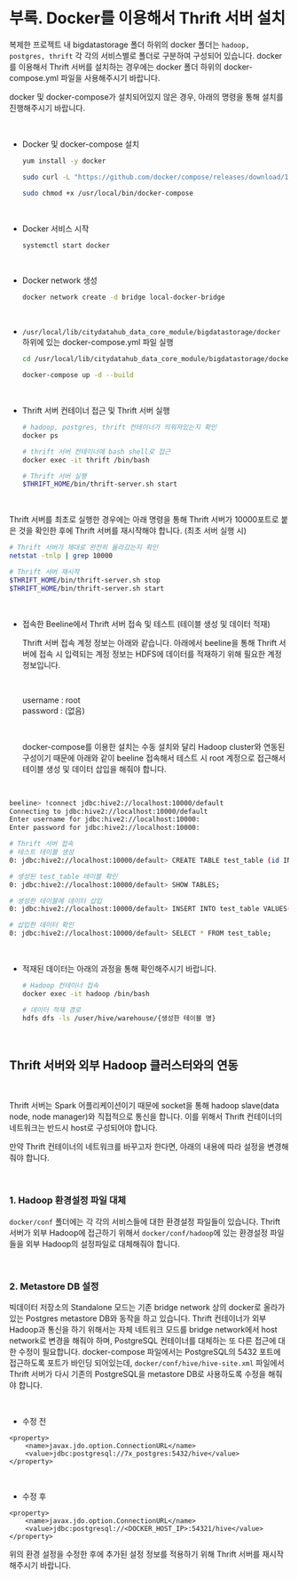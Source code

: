 # 부록. Docker를 이용해서 Thrift 서버 설치

복제한 프로젝트 내 bigdatastorage 폴더 하위의 docker 폴더는 `hadoop, postgres, thrift` 각 각의 서비스별로 폴더로 구분하여 구성되어 있습니다. docker를 이용해서 Thrift 서버를 설치하는 경우에는 docker 폴더 하위의 docker-compose.yml 파일을 사용해주시기 바랍니다.

docker 및 docker-compose가 설치되어있지 않은 경우, 아래의 명령을 통해 설치를 진행해주시기 바랍니다.
 
  <br/>

  - Docker 및 docker-compose 설치
    ```bash
    yum install -y docker
    
    sudo curl -L "https://github.com/docker/compose/releases/download/1.27.4/docker-compose-$(uname -s)-$(uname -m)" -o /usr/local/bin/docker-compose
    
    sudo chmod +x /usr/local/bin/docker-compose
    ```

  <br/>

  - Docker 서비스 시작
    
    ```bash
    systemctl start docker
    ```
  
  <br/>

  - Docker network 생성

    ```bash
    docker network create -d bridge local-docker-bridge
    ```

  <br/>

  - `/usr/local/lib/citydatahub_data_core_module/bigdatastorage/docker` 하위에 있는 docker-compose.yml 파일 실행

    ```bash
    cd /usr/local/lib/citydatahub_data_core_module/bigdatastorage/docker

    docker-compose up -d --build
    ```

  <br/>

  - Thrift 서버 컨테이너 접근 및 Thrift 서버 실행 
    ```bash
    # hadoop, postgres, thrift 컨테이너가 띄워져있는지 확인
    docker ps
    
    # thrift 서버 컨테이너에 bash shell로 접근
    docker exec -it thrift /bin/bash

    # Thrift 서버 실행
    $THRIFT_HOME/bin/thrift-server.sh start
    ```
  
  <br/>

  Thrift 서버를 최초로 실행한 경우에는 아래 명령을 통해 Thrift 서버가 10000포트로 붙은 것을 확인한 후에 Thrift 서버를 재시작해야 합니다. (최초 서버 실행 시)

  ```bash
  # Thrift 서버가 제대로 완전히 올라갔는지 확인
  netstat -tnlp | grep 10000

  # Thrift 서버 재시작
  $THRIFT_HOME/bin/thrift-server.sh stop
  $THRIFT_HOME/bin/thrift-server.sh start
  ```

  <br/>


  - 접속한 Beeline에서 Thrift 서버 접속 및 테스트 (테이블 생성 및 데이터 적재)

    Thrift 서버 접속 계정 정보는 아래와 같습니다.
    아래에서 beeline을 통해 Thrift 서버에 접속 시 입력되는 계정 정보는 HDFS에 데이터를 적재하기 위해 필요한 계정 정보입니다.

    <br/>
    
    username : root <br/>
    password : (없음)

    <br/>

    docker-compose를 이용한 설치는 수동 설치와 달리 Hadoop cluster와 연동된 구성이기 때문에 아래와 같이 beeline 접속해서 테스트 시 root 계정으로 접근해서 테이블 생성 및 데이터 삽입을 해줘야 합니다.

<br/>

  ```bash
  beeline> !connect jdbc:hive2://localhost:10000/default
  Connecting to jdbc:hive2://localhost:10000/default
  Enter username for jdbc:hive2://localhost:10000: 
  Enter password for jdbc:hive2://localhost:10000: 

  # Thrift 서버 접속
  # 테스트 테이블 생성
  0: jdbc:hive2://localhost:10000/default> CREATE TABLE test_table (id INT, name VARCHAR(50));

  # 생성된 test_table 테이블 확인
  0: jdbc:hive2://localhost:10000/default> SHOW TABLES;

  # 생성한 테이블에 데이터 삽입
  0: jdbc:hive2://localhost:10000/default> INSERT INTO test_table VALUES(1, 'lee');

  # 삽입한 데이터 확인
  0: jdbc:hive2://localhost:10000/default> SELECT * FROM test_table;
  ```
  
  <br/>

  - 적재된 데이터는 아래의 과정을 통해 확인해주시기 바랍니다.
    ```bash
    # Hadoop 컨테이너 접속 
    docker exec -it hadoop /bin/bash

    # 데이터 적재 경로
    hdfs dfs -ls /user/hive/warehouse/{생성한 테이블 명} 
    ```

<br/>

## Thrift 서버와 외부 Hadoop 클러스터와의 연동

<br/>

Thrift 서버는 Spark 어플리케이션이기 때문에 socket을 통해 hadoop slave(data node, node manager)와 직접적으로 통신을 합니다. 이를 위해서 Thrift 컨테이너의 네트워크는 반드시 host로 구성되어야 합니다.

만약 Thrift 컨테이너의 네트워크를 바꾸고자 한다면, 아래의 내용에 따라 설정을 변경해줘야 합니다.

<br/>

### 1. Hadoop 환경설정 파일 대체

`docker/conf` 폴더에는 각 각의 서비스들에 대한 환경설정 파일들이 있습니다. Thrift 서버가 외부 Hadoop에 접근하기 위해서 `docker/conf/hadoop`에 있는 환경설정 파일들을 외부 Hadoop의 설정파일로 대체해줘야 합니다. 

<br/>

### 2. Metastore DB 설정

빅데이터 저장소의 Standalone 모드는 기존 bridge network 상의 docker로 올라가 있는 Postgres metastore DB와 동작을 하고 있습니다. 
Thrift 컨테이너가 외부 Hadoop과 통신을 하기 위해서는 자체 네트워크 모드를 bridge network에서 host network로 변경을 해줘야 하며, PostgreSQL 컨테이너를 대체하는 또 다른 접근에 대한 수정이 필요합니다. 
docker-compose 파일에서는 PostgreSQL의 5432 포트에 접근하도록 포트가 바인딩 되어있는데, `docker/conf/hive/hive-site.xml` 파일에서 Thrift 서버가 다시 기존의 PostgreSQL을 metastore DB로 사용하도록 수정을 해줘야 합니다. 

<br/>

- 수정 전
```
<property>
    <name>javax.jdo.option.ConnectionURL</name>
    <value>jdbc:postgresql://7x_postgres:5432/hive</value>
</property>
```

<br/>

- 수정 후
```
<property>
    <name>javax.jdo.option.ConnectionURL</name>
    <value>jdbc:postgresql://<DOCKER_HOST_IP>:54321/hive</value>
</property>
```

위의 환경 설정을 수정한 후에 추가된 설정 정보를 적용하기 위해 Thrift 서버를 재시작 해주시기 바랍니다.